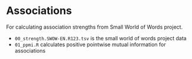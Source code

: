 # Associations
For calculating association strengths from Small World of Words project.

* `00_strength.SWOW-EN.R123.tsv` is the small world of words project data
* `01_ppmi.R` calculates positive pointwise mutual information for associations
